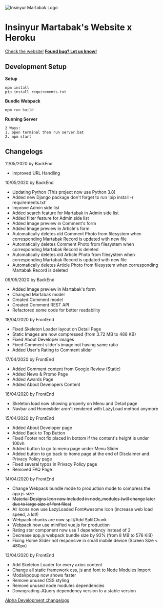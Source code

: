 ![Insinyur Martabak Logo](static/img/icon.png)
# Insinyur Martabak's Website x Heroku
[Check the website!](https://webirmartabak.herokuapp.com/)
__[Found bug? Let us know!](https://github.com/Shaddamah/irmartabak-heroku/issues)__


## Development Setup

__Setup__

```
npm install
pip install requirements.txt
```

__Bundle Webpack__

```
npm run build
```

__Running Server__

```
2 Ways:
1. open terminal then run server.bat
2. npm start
```

## Changelogs

11/05/2020 by BackEnd
- Improved URL Handling

10/05/2020 by BackEnd
- Updating Python (This project now use Python 3.8)
- Added new Django package don't forget to run 'pip install -r requirements.txt'
- Improve Admin side list
- Added search feature for Martabak in Admin side list
- Added filter feature for Admin side list
- Added Image preview in Comment's form
- Added Image preview in Article's form
- Automatically deletes old Comment Photo from filesystem when corresponding Martabak Record is updated with new file
- Automatically deletes Comment Photo from filesystem when corresponding Martabak Record is deleted
- Automatically deletes old Article Photo from filesystem when corresponding Martabak Record is updated with new file
- Automatically deletes Article Photo from filesystem when corresponding Martabak Record is deleted

09/05/2020 by BackEnd
- Added Image preview in Martabak's form
- Changed Martabak model
- Created Comment model
- Created Comment REST API
- Refactored some code for better readability

18/04/2020 by FrontEnd
- Fixed Skeleton Loader layout on Detail Page
- Static Images are now compressed (from 3.72 MB to 486 KB)
- Fixed About Developer images
- Fixed Comment slider's image not having same ratio
- Added User's Rating to Comment slider

17/04/2020 by FrontEnd
- Added Comment content from Google Review (Static)
- Added News & Promo Page
- Added Awards Page
- Added About Developers Content

16/04/2020 by FrontEnd
- Skeleton load now showing properly on Menu and Detail page
- Navbar and Homeslider aren't rendered with LazyLoad method anymore

15/04/2020 by FrontEnd
- Added About Developer page
- Added Back to Top Button
- Fixed Footer not fix placed in bottom if the content's height is under 100vh
- Added button to go to menu page under Menu Slider
- Added button to go back to home page at the end of Disclaimer and Privacy Policy page
- Fixed several typos in Privacy Policy page
- Removed FAQ Page

14/04/2020 by FrontEnd
- Change Webpack bundle mode to production mode to compress the app.js size
- ~~Material Designs Icon now included in node_modules (will change later due to large size of font files)~~
- All Icons now use LazyLoaded FontAwesome Icon (increase web load speed, a lot!)
- Webpack chunks are now split/Add SplitChunk
- Webpack now use minified vue.js for production
- Rating star component now use 1 dependency instead of 2
- Decrease app.js webpack bundle size by 93% (from 8 MB to 576 KiB)
- Fixing Home Slider not responsive in small mobile device (Screen Size < 480px)

13/04/2020 by FrontEnd
- Add Skeleton Loader for every axios content
- Change all static framework css, js and font to Node Modules Import
- Modal/popup now shows faster 
- Remove unused CSS styling
- Remove unused node modules dependencies
- Downgrading JQuery dependency version to a stable version

[Alpha Development changelogs](changelog.txt)